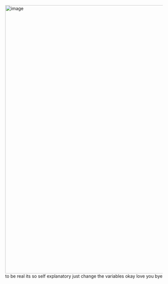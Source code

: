 <img width="1248" height="857" alt="image" src="https://github.com/user-attachments/assets/622f1e14-c509-4ef7-9961-7330468fb189" />
to be real its so self explanatory just change the variables
okay love you bye
